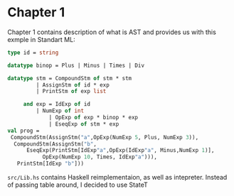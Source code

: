 # Chapter 1

Chapter 1 contains description of what is AST and provides us with this exmple in Standart ML:

```sml
type id = string

datatype binop = Plus | Minus | Times | Div

datatype stm = CompoundStm of stm * stm
	     | AssignStm of id * exp
	     | PrintStm of exp list

     and exp = IdExp of id
	     | NumExp of int
             | OpExp of exp * binop * exp
             | EseqExp of stm * exp
val prog = 
 CompoundStm(AssignStm("a",OpExp(NumExp 5, Plus, NumExp 3)),
  CompoundStm(AssignStm("b",
      EseqExp(PrintStm[IdExp"a",OpExp(IdExp"a", Minus,NumExp 1)],
           OpExp(NumExp 10, Times, IdExp"a"))),
   PrintStm[IdExp "b"]))
```

`src/Lib.hs` contains Haskell reimplementaion, as well as intepreter. Instead of passing table around, I decided to use StateT
